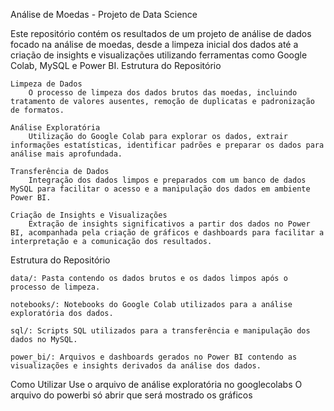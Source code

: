 Análise de Moedas - Projeto de Data Science

Este repositório contém os resultados de um projeto de análise de dados focado na análise de moedas, desde a limpeza inicial dos dados até a criação de insights e visualizações utilizando ferramentas como Google Colab, MySQL e Power BI.
Estrutura do Repositório

    Limpeza de Dados
        O processo de limpeza dos dados brutos das moedas, incluindo tratamento de valores ausentes, remoção de duplicatas e padronização de formatos.

    Análise Exploratória
        Utilização do Google Colab para explorar os dados, extrair informações estatísticas, identificar padrões e preparar os dados para análise mais aprofundada.

    Transferência de Dados
        Integração dos dados limpos e preparados com um banco de dados MySQL para facilitar o acesso e a manipulação dos dados em ambiente Power BI.

    Criação de Insights e Visualizações
        Extração de insights significativos a partir dos dados no Power BI, acompanhada pela criação de gráficos e dashboards para facilitar a interpretação e a comunicação dos resultados.

Estrutura do Repositório

    data/: Pasta contendo os dados brutos e os dados limpos após o processo de limpeza.

    notebooks/: Notebooks do Google Colab utilizados para a análise exploratória dos dados.

    sql/: Scripts SQL utilizados para a transferência e manipulação dos dados no MySQL.

    power_bi/: Arquivos e dashboards gerados no Power BI contendo as visualizações e insights derivados da análise dos dados.

Como Utilizar
Use o arquivo de análise exploratória no googlecolabs
O arquivo do powerbi só abrir que será mostrado os gráficos
